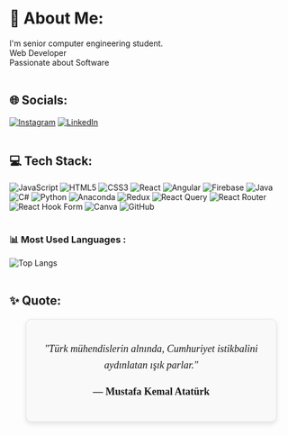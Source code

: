 # 💫 About Me:
I'm senior computer engineering student. 
<br>Web Developer<br> 
Passionate about Software <br><br>


## 🌐 Socials:
[![Instagram](https://img.shields.io/badge/Instagram-%23E4405F.svg?logo=Instagram&logoColor=white)](https://instagram.com/https://www.instagram.com/zbcuhadar/) [![LinkedIn](https://img.shields.io/badge/LinkedIn-%230077B5.svg?logo=linkedin&logoColor=white)](https://linkedin.com/in/https://www.linkedin.com/in/zehra-bet%C3%BCl-%C3%A7uhadar-946776224/) 
<br><br>

## 💻 Tech Stack:
![JavaScript](https://img.shields.io/badge/javascript-%23323330.svg?style=for-the-badge&logo=javascript&logoColor=%23F7DF1E) ![HTML5](https://img.shields.io/badge/html5-%23E34F26.svg?style=for-the-badge&logo=html5&logoColor=white) ![CSS3](https://img.shields.io/badge/css3-%231572B6.svg?style=for-the-badge&logo=css3&logoColor=white) ![React](https://img.shields.io/badge/react-%2320232a.svg?style=for-the-badge&logo=react&logoColor=%2361DAFB) ![Angular](https://img.shields.io/badge/angular-%23DD0031.svg?style=for-the-badge&logo=angular&logoColor=white) ![Firebase](https://img.shields.io/badge/firebase-%23039BE5.svg?style=for-the-badge&logo=firebase) ![Java](https://img.shields.io/badge/java-%23ED8B00.svg?style=for-the-badge&logo=openjdk&logoColor=white) ![C#](https://img.shields.io/badge/c%23-%23239120.svg?style=for-the-badge&logo=csharp&logoColor=white)  ![Python](https://img.shields.io/badge/python-3670A0?style=for-the-badge&logo=python&logoColor=ffdd54) ![Anaconda](https://img.shields.io/badge/Anaconda-%2344A833.svg?style=for-the-badge&logo=anaconda&logoColor=white) ![Redux](https://img.shields.io/badge/redux-%23593d88.svg?style=for-the-badge&logo=redux&logoColor=white) ![React Query](https://img.shields.io/badge/-React%20Query-FF4154?style=for-the-badge&logo=react%20query&logoColor=white) ![React Router](https://img.shields.io/badge/React_Router-CA4245?style=for-the-badge&logo=react-router&logoColor=white) ![React Hook Form](https://img.shields.io/badge/React%20Hook%20Form-%23EC5990.svg?style=for-the-badge&logo=reacthookform&logoColor=white) ![Canva](https://img.shields.io/badge/Canva-%2300C4CC.svg?style=for-the-badge&logo=Canva&logoColor=white) ![GitHub](https://img.shields.io/badge/github-%23121011.svg?style=for-the-badge&logo=github&logoColor=white)
<br><br>

### 📊 Most Used Languages :
![Top Langs](https://github-readme-stats.vercel.app/api/top-langs/?username=zehrabetulcuhadar&layout=compact&theme=radical&bg_color=000000&hide_title=true&card_width=400&include_all_commits=true&langs_count=10)
<br><br>

## ✨ Quote:
<div align="center" style="background-color: #f9f9f9; padding: 20px; border-radius: 10px; border: 1px solid #e1e4e8; box-shadow: 0 4px 8px rgba(0,0,0,0.1); font-family: 'Georgia', serif; font-size: 18px; line-height: 1.6; width: 80%; margin: 20px auto;">
  <p><em>"Türk mühendislerin alnında, Cumhuriyet istikbalini aydınlatan ışık parlar."</em></p>  
  <p><strong>— Mustafa Kemal Atatürk</strong></p>
</div>
